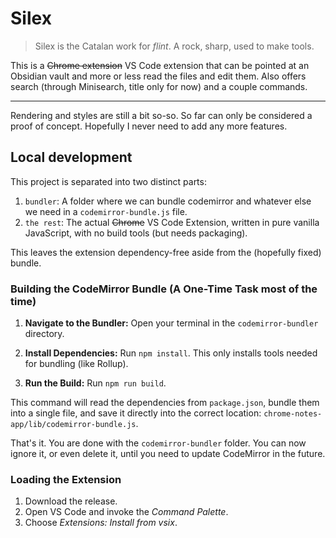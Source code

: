 # Silex

> Silex is the Catalan work for _flint_. A rock, sharp, used to make tools.

This is a ~~Chrome extension~~ VS Code extension that can be pointed at an Obsidian vault and more or less read the files and edit them.
Also offers search (through Minisearch, title only for now) and a couple commands.

---

Rendering and styles are still a bit so-so. So far can only be considered a proof of concept. Hopefully I never need
to add any more features.

## Local development

This project is separated into two distinct parts:

1.  `bundler`: A folder where we can bundle codemirror and whatever else we need in a `codemirror-bundle.js` file.
2.  `the rest`: The actual ~~Chrome~~ VS Code Extension, written in pure vanilla JavaScript, with no build tools (but needs packaging).

This leaves the extension dependency-free aside from the (hopefully fixed) bundle.

### Building the CodeMirror Bundle (A One-Time Task most of the time)

1.  **Navigate to the Bundler:**
    Open your terminal in the `codemirror-bundler` directory.

2.  **Install Dependencies:**
    Run `npm install`. This only installs tools needed for bundling (like Rollup).

3.  **Run the Build:**
    Run `npm run build`.

This command will read the dependencies from `package.json`, bundle them into a single file, and save it directly into the correct location: `chrome-notes-app/lib/codemirror-bundle.js`.

That's it. You are done with the `codemirror-bundler` folder. You can now ignore it, or even delete it, until you need to update CodeMirror in the future.

### Loading the Extension

1.  Download the release.
2.  Open VS Code and invoke the _Command Palette_.
3.  Choose _Extensions: Install from vsix_.
